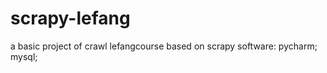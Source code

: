 # scrapy-lefang
a basic project of crawl lefangcourse based on scrapy
software:
        pycharm; mysql;
        
